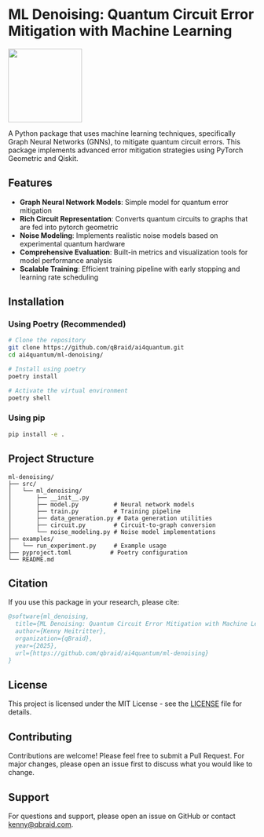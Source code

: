 # ML Denoising: Quantum Circuit Error Mitigation with Machine Learning

[<img src="https://qbraid-static.s3.amazonaws.com/logos/Launch_on_qBraid_white.png" width="150">](https://account.qbraid.com/?gitHubUrl=https://github.com/qBraid/ai4quantum.git&redirectUrl=ml-denoising/README.md)


A Python package that uses machine learning techniques, specifically Graph Neural Networks (GNNs), to mitigate quantum circuit errors. This package implements advanced error mitigation strategies using PyTorch Geometric and Qiskit.

## Features

- **Graph Neural Network Models**: Simple model for quantum error mitigation
- **Rich Circuit Representation**: Converts quantum circuits to graphs that are fed into pytorch geometric
- **Noise Modeling**: Implements realistic noise models based on experimental quantum hardware
- **Comprehensive Evaluation**: Built-in metrics and visualization tools for model performance analysis
- **Scalable Training**: Efficient training pipeline with early stopping and learning rate scheduling

## Installation

### Using Poetry (Recommended)

```bash
# Clone the repository
git clone https://github.com/qBraid/ai4quantum.git
cd ai4quantum/ml-denoising/

# Install using poetry
poetry install

# Activate the virtual environment
poetry shell
```

### Using pip

```bash
pip install -e .
```


## Project Structure

```
ml-denoising/
├── src/
│   └── ml_denoising/
│       ├── __init__.py
│       ├── model.py          # Neural network models
│       ├── train.py          # Training pipeline
│       ├── data_generation.py # Data generation utilities
│       ├── circuit.py        # Circuit-to-graph conversion
│       └── noise_modeling.py # Noise model implementations
├── examples/
│   └── run_experiment.py     # Example usage
├── pyproject.toml           # Poetry configuration
└── README.md
```

## Citation

If you use this package in your research, please cite:

```bibtex
@software{ml_denoising,
  title={ML Denoising: Quantum Circuit Error Mitigation with Machine Learning},
  author={Kenny Heitritter},
  organization={qBraid},
  year={2025},
  url={https://github.com/qbraid/ai4quantum/ml-denoising}
}
```

## License

This project is licensed under the MIT License - see the [LICENSE](LICENSE) file for details.

## Contributing

Contributions are welcome! Please feel free to submit a Pull Request. For major changes, please open an issue first to discuss what you would like to change.

## Support

For questions and support, please open an issue on GitHub or contact [kenny@qbraid.com](mailto:kenny@qbraid.com). 